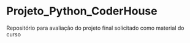 # Projeto_Python_CoderHouse
Repositório para avaliação do projeto final solicitado como material do curso
